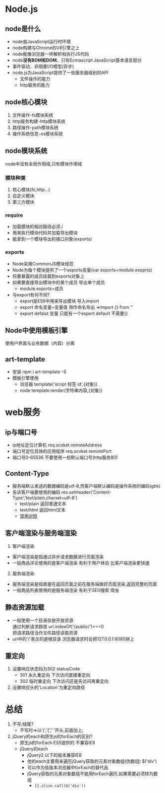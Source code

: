 # Node.js
## node是什么
+ node是JavaScript运行时环境
+ node构建与Chrome的V8引擎之上
+ node能像浏览器一样解析和执行JS代码
+ node**没有BOM和DOM**，只有Ecmascript JavaScript基本语言部分
+ 事件驱动、非阻塞I/O模型(异步)
+ node.js为JavaScript提供了一些服务器级别的API
    * 文件操作的能力
    * http服务的能力
## node核心模块
1. 文件操作-fs模块系统
2. http服务构建-http模块系统
3. 路径操作-path模块系统
4. 操作系统信息-os模块系统
## node模块系统
node中没有全局作用域,只有模块作用域
### 模块种类
1. 核心模块(fs,http...)
2. 自定义模块
3. 第三方模块
### require
+ 加载模块的相对路径必须./
+ 用来执行模块代码并加载导出模块
+ 能拿到一个模块导出的接口对象(exports)
### exports
+ Node采用CommonJS模块规范
+ Node为每个模块提供了一个exports变量(var exports=module.exoprts)
+ 将要暴露的成员挂载到exports对象上
+ 如果要直接导出模块中的某个成员 导出单个成员  
    - module.exports=成员
+ 与export有何不同?
    - export是ES6中用来导出模块 导入import
    - export 命名变量=变量值 用作命名导出 =>import {} from ''
    - export defalut 变量 只能有一个export default 不需要{}
## Node中使用模板引擎
使用户界面与业务数据（内容）分离
## art-template
+ 安装 npm i art-template -S
+ 模板引擎使用
    - 浏览器 template('script 标签 id',{对象})
    - node template.render(字符串内容,{对象})
# web服务
## ip与端口号
+ ip地址定位计算机 req.scoket.remoteAddress
+ 端口号定位具体的应用程序 req.scoket.remotePort
+ 端口号0-65536 不要使用一些默认端口号(http服务80)
## Content-Type
+ 服务端默认发送的数据编码是utf-8,而客户端默认编码是操作系统的编码(gbk)
+ 告诉客户端要使用的编码 res.setHeader('Content-Type','text/plain,charset=utf-8')
    - text/plain 返回普通文本
    - text/html 返回html文本
    - [常用对照](http://tool.oschina.net/commons)
## 客户端渲染与服务端渲染
1. 客户端渲染
+ 客户端渲染是指通过异步请求数据进行页面渲染
+ 一般商品评论使用的是客户端渲染 有利于用户体验 比客户端渲染更快速
2. 服务端渲染
+ 服务端渲染是指直接在返回页面之前在服务端做好页面渲染,返回完整的页面
+ 一般商品列表使用的是服务端渲染 有利于SEO搜索 爬虫
## 静态资源加载
+ 一般使用一个目录存放开放资源  
    通过判断请求路径 url.indexOf('/public/')===0  
    把请求路径当作文件路径读取资源  
+ url中的'/'表示的是根目录 浏览器请求时会把127.0.0.1:8080拼上
## 重定向
1. 设置响应状态码为302 statusCode
    - 301 永久重定向 下次访问直接重定向
    - 302 临时重定向 下次访问还是先访问再重定向
2. 设置响应头的'Location'为重定向路径
# 总结
1. 不写;结尾?
    + 不写时=>以'(','[','`'开头,前面加上;
2. jQuery的each和原生js的forEach的区别?
    + 原生js的forEach ES5提供的 不兼容IE8
    + jQuery的each
        - jQuery2 以下的版本兼容IE8 
        - 他的each主要用来遍历jQuery获取的元素对象数组(伪数组) $('div')
        - 可以作为低版本浏览器中forEach的替代品
        - jQuery获取的元素对象数组不能用forEach遍历,如果需要必须转为数组
            * `[].slice.call($('div'))`